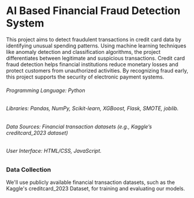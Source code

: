 # AI Based Financial Fraud Detection System 

This project aims to detect fraudulent transactions in credit card data by identifying unusual spending patterns. Using machine learning techniques like anomaly detection and classification algorithms, the project differentiates between legitimate and suspicious transactions. Credit card fraud detection helps financial institutions reduce monetary losses and protect customers from unauthorized activities. By recognizing fraud early, this project supports the security of electronic payment systems.

###### Programming Language: Python
###### Libraries: Pandas, NumPy, Scikit-learn, XGBoost, Flask, SMOTE, joblib.
###### Data Sources: Financial transaction datasets (e.g., Kaggle’s creditcard_2023 dataset)
###### User Interface: HTML/CSS, JavaScript.

### Data Collection
We'll use publicly available financial transaction datasets, such as the Kaggle's creditcard_2023 Dataset, for training and evaluating our models.

